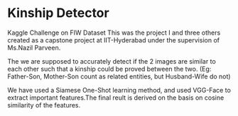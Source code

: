 # Kinship Detector
Kaggle Challenge on FIW Dataset
This was the project I and three others created as a capstone project at IIT-Hyderabad under the supervision of Ms.Nazil Parveen.

The we are supposed to accurately detect if the 2 images are similar to each other such that a kinship could be proved between the two.
(Eg: Father-Son, Mother-Son count as related entities, but Husband-Wife do not)

We have used a Siamese One-Shot learning method, and used VGG-Face to extract important features.The final reult is derived on the basis on cosine similarity of the features.
